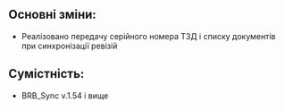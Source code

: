 ## Основні зміни:

* Реалізовано передачу серійного номера ТЗД і списку документів при синхронізації ревізій

## Сумістність:

* BRB_Sync v.1.54 і вище